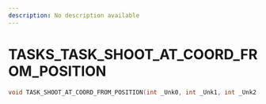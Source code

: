 ```yaml
---
description: No description available 
---
```


# TASKS\_TASK_SHOOT_AT_COORD_FROM_POSITION

```cpp
void TASK_SHOOT_AT_COORD_FROM_POSITION(int _Unk0, int _Unk1, int _Unk2, int _Unk3);
```